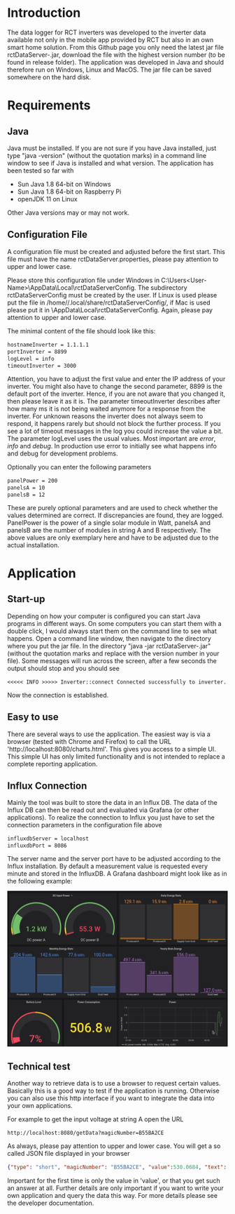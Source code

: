 # Introduction

The data logger for RCT inverters was developed to the inverter data available not only in the mobile app provided by RCT but also in an own smart home solution. From this Github page you only need the latest jar file rctDataServer-<version>.jar, download the file with the highest version number (to be found in release folder). The application was developed in Java and should therefore run on Windows, Linux and MacOS. The jar file can be saved somewhere on the hard disk.

# Requirements
## Java
Java must be installed. If you are not sure if you have Java installed, just type "java -version" (without the quotation marks) in a command line window to see if Java is installed and what version. The application has been tested so far with 

- Sun Java 1.8 64-bit on Windows 
- Sun Java 1.8 64-bit on Raspberry Pi
- openJDK 11 on Linux

Other Java versions may or may not work.

## Configuration File
A configuration file must be created and adjusted before the first start. This file must have the name rctDataServer.properties, please pay attention to upper and lower case.

Please store this configuration file under Windows in C:\Users\<User-Name>\AppData\Local\rctDataServerConfig. The subdirectory rctDataServerConfig must be created by the user. If Linux is used please put the file in /home/<user-name>/.local/share/rctDataServerConfig/, if Mac is used please put it in <user-home>\AppData\Local\rctDataServerConfig\. Again, please pay attention to upper and lower case.

The minimal content of the file should look like this:

```
hostnameInverter = 1.1.1.1
portInverter = 8899
logLevel = info
timeoutInverter = 3000
```
Attention, you have to adjust the first value and enter the IP address of your inverter. You might also have to change the second parameter, 8899 is the default port of the inverter. Hence, if you are not aware that you changed it, then please leave it as it is. The parameter timeoutInverter describes after how many ms it is not being waited anymore for a response from the inverter. For unknown reasons the inverter does not always seem to respond, it happens rarely but should not block the further process. If you see a lot of timeout messages in the log you could increase the value a bit. The parameter logLevel uses the usual values. Most important are _error_, _info_ and _debug_. In production use error to initially see what happens info and debug for development problems.

Optionally you can enter the following parameters

```
panelPower = 200
panelsA = 10
panelsB = 12
```
These are purely optional parameters and are used to check whether the values determined are correct. If discrepancies are found, they are logged. PanelPower is the power of a single solar module in Watt, panelsA and panelsB are the number of modules in string A and B respectively. The above values are only exemplary here and have to be adjusted due to the actual installation.

# Application
## Start-up
Depending on how your computer is configured you can start Java programs in different ways. On some computers you can start them with a double click, I would always start them on the command line to see what happens.
Open a command line window, then navigate to the directory where you put the jar file. In the directory "java -jar rctDataServer-<version>.jar" (without the quotation marks and replace <version> with the version number in your file). Some messages will run across the screen, after a few seconds the output should stop and you should see 

```
<<<<< INFO >>>>> Inverter::connect Connected successfully to inverter. 
```
Now the connection is established.

## Easy to use
There are several ways to use the application. The easiest way is via a browser
(tested with Chrome and Firefox) to call the URL 'http://localhost:8080/charts.html'. This gives you access to a simple UI. This simple UI has only limited functionality and is not intended to replace a complete reporting application.

## Influx Connection
Mainly the tool was built to store the data in an Influx DB. The data of the Influx DB can then be read out and evaluated via Grafana (or other applications). To realize the connection to Influx you just have to set the connection parameters in the configuration file above

```
influxdbServer = localhost
influxdbPort = 8086
```
The server name and the server port have to be adjusted according to the Influx installation. By default a measurement value is requested every minute and stored in the InfluxDB. A Grafana dashboard might look like as in the following example:

![Screenshot Grafana](images/Grafana_Screenshot.png)

## Technical test
Another way to retrieve data is to use a browser to request certain values. Basically this is a good way to test if the application is running. Otherwise you can also use this http interface if you want to integrate the data into your own applications.

For example to get the input voltage at string A open the URL

```
http://localhost:8080/getData?magicNumber=B55BA2CE
```
As always, please pay attention to upper and lower case. You will get a so called JSON file displayed in your browser


```json
{"type": "short", "magicNumber": "B55BA2CE", "value":530.0684, "text": "DC input voltage A in V", "timestamp":1601104412, "success":true}
```
Important for the first time is only the value in 'value', or that you get such an answer at all. Further details are only important if you want to write your own application and query the data this way. For more details please see the developer documentation.

